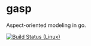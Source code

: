 # gasp

Aspect-oriented modeling in go.

[![Build Status (Linux)](https://travis-ci.org/baobabus/gasp.svg?branch=master)](https://travis-ci.org/baobabus/gasp)
